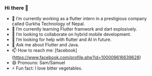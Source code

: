### Hi there 👋



- 🔭 I’m currently working as a flutter intern in a prestigious company called Gurkha Technology of Nepal.
- 🌱 I’m currently learning Flutter framwork and dart explosively.
- 👯 I’m looking to collaborate on hybrid mobile development.
- 🤔 I’m looking for help with flutter and AI in future.
- 💬 Ask me about Flutter and Java.
- 📫 How to reach me: [facebook] (https://www.facebook.com/profile.php?id=100009616639628)
- 😄 Pronouns: Sam/Samuel
- ⚡ Fun fact: I love bitter vegetables.
